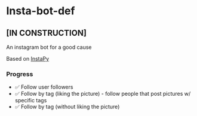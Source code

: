 # Insta-bot-def
## [IN CONSTRUCTION]   
An instagram bot for a good cause

Based on [InstaPy](https://github.com/timgrossmann/InstaPy)

### Progress
* :white_check_mark: Follow user followers
* :white_check_mark: Follow by tag (liking the picture) - follow people that post pictures w/ specific tags
* :white_check_mark: Follow by tag (without liking the picture)
